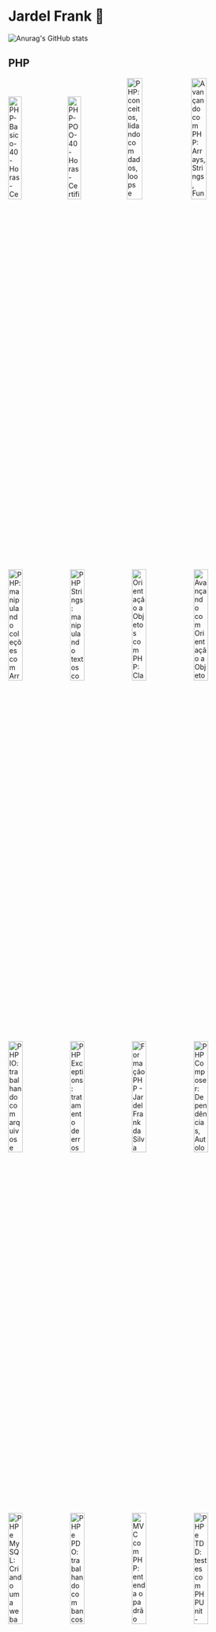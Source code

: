# Jardel Frank 👋

![Anurag's GitHub stats](https://github-readme-stats.vercel.app/api?username=frankjardel&show_icons=true&theme=github_dark)

<!--
**frankjardel/frankjardel** is a ✨ _special_ ✨ repository because its `README.md` (this file) appears on your GitHub profile.

Here are some ideas to get you started:

- 🔭 I’m currently working on ...
- 🌱 I’m currently learning ...
- 👯 I’m looking to collaborate on ...
- 🤔 I’m looking for help with ...
- 💬 Ask me about ...
- 📫 How to reach me: ...
- 😄 Pronouns: ...
- ⚡ Fun fact: ...


<!--
![jardel-frank-Algoritmo-40-Horas-Certificado-Curso-em-Video](https://user-images.githubusercontent.com/14333871/192124449-61f050fa-c699-43dc-b2a2-d5422b2a0427.jpg)
-->

## PHP

<img src="https://user-images.githubusercontent.com/14333871/192124510-5f4a126d-16eb-4764-891f-4b12530bf55d.jpg"  width="23%" height="23%" alt="PHP-Basico-40-Horas-Certificado-Curso-em-Video"> <img src="https://user-images.githubusercontent.com/14333871/192124513-47d13b1a-1d29-42f8-b428-b002778fc6c1.jpg"  width="23%" height="23%" alt="PHP-POO-40-Horas-Certificado-Curso-em-Video"> <img src="https://user-images.githubusercontent.com/14333871/198165564-720bb72e-b164-4fff-befe-34a060853464.jpg" alt="PHP: conceitos, lidando com dados, loops e mais - Jardel Frank da Silva Torquato - Curso - Alura" width="25%" height="25%"> <img src="https://user-images.githubusercontent.com/14333871/198182309-5a401ee1-830a-4a18-ad42-87dbdd669ecd.jpg" alt="Avançando com PHP: Arrays, Strings, Função e Web -Jardel Frank da Silva Torquato - Curso - Alura" width="25%" height="25%">

<img src="https://user-images.githubusercontent.com/14333871/198420747-5294dde7-525f-43a9-bd94-2f7972ac0555.jpg" alt="PHP: manipulando coleções com Arrays - Jardel Frank da Silva Torquato - Curso - Alura" width="24%" height="24%" > <img src="https://user-images.githubusercontent.com/14333871/198725321-7ce581c6-e1e1-4091-b693-102c1fe76787.jpg" alt="PHP Strings: manipulando textos com PHP - Jardel Frank - Curso - Alura" width="24%" height="24%" > <img src="https://user-images.githubusercontent.com/14333871/198847453-105855ec-1afd-4eb0-b024-92261527b41c.jpg" alt="Orientação a Objetos com PHP: Classes, métodos e atributos - Jardel Frank da Silva Torquato - Curso - Alura" width="24%" height="24%" > <img src="https://user-images.githubusercontent.com/14333871/198920707-0fb89889-a2d3-4b09-9f2d-29234d0809b7.jpg" alt="Avançando com Orientação a Objetos com PHP: Herança, Polimorfismo e Interfaces - Jardel Frank da Silva Torquato - Curso - Alura" width="24%" height="24%" >

<img src="https://user-images.githubusercontent.com/14333871/199349261-f6dcbb24-754d-4ed0-9451-2897665c05fb.jpg" alt="PHP IO: trabalhando com arquivos e streams - Jardel Frank da Silva Torquato - Curso - Alura" width="24%" height="24%" > <img src="https://user-images.githubusercontent.com/14333871/199384033-4ab7a366-7ed5-43a8-af56-e96505fd1307.jpg" alt="PHP Exceptions: tratamento de erros - Jardel Frank da Silva Torquato - Curso - Alura" width="24%" height="24%" > <img src="https://user-images.githubusercontent.com/14333871/199384080-d5c55824-d96d-4a57-89f3-4d2d802fb10f.jpg" alt="Formação PHP - Jardel Frank da Silva Torquato" width="24%" height="24%" > <img src="https://user-images.githubusercontent.com/14333871/199650448-7a4e6e90-dd23-4820-b166-474b92121f15.jpg" alt="PHP Composer: Dependências, Autoload e Publicação -Jardel Frank da Silva Torquato - Curso - Alura" width="24%" height="24%" >

<img src="https://user-images.githubusercontent.com/14333871/200334664-65126e79-008b-4b4f-bd34-eceef106d16d.jpg" alt="PHP e MySQL: Criando uma webapp -Jardel Frank da Silva Torquato - Curso - Alura" width="24%" height="24%" > <img src="https://user-images.githubusercontent.com/14333871/200334757-8ed0cb49-6378-4264-b401-9d0b0c05127e.jpg" alt="PHP e PDO: trabalhando com bancos de dados - Jardel Frank da Silva Torquato - Curso - Alura" width="24%" height="24%" > <img src="https://user-images.githubusercontent.com/14333871/200963828-3d5cdf75-2dc4-4c32-b0e8-954c0b8b9b0e.jpg" alt="MVC com PHP: entenda o padrão Model-View-Controller - Jardel Frank da Silva Torquato - Curso - Alura" width="24%" height="24%" > <img src="https://user-images.githubusercontent.com/14333871/202286149-ade543a2-549a-47e3-9f94-06a6ceaebc81.jpg" alt="PHP e TDD: testes com PHPUnit - Jardel Frank da Silva Torquato - Curso - Alura" width="24%" height="24%" >

<img src="https://user-images.githubusercontent.com/14333871/202729698-0a80538f-0029-4de0-bc83-3122c04beae9.jpg" alt="Mocks em PHP: entenda os dublês de testes - Jardel Frank da Silva Torquato - Curso - Alura" width="24%" height="24%" > <img src="https://user-images.githubusercontent.com/14333871/205447328-01d780fe-8cb4-46ee-99ea-eb8980f32d32.jpg" alt="Testes de integração com PHP: testando o acesso à API e ao banco de dados - Jardel Frank da Silva Torquato - Curso - Alura" width="24%" height="24%" > <img src="https://user-images.githubusercontent.com/14333871/206298584-c7eb9962-94e5-4c0a-bc35-f01431f9e448.jpg" alt="SOLID com PHP: princípios da programação orientada a objetos - Jardel Frank da Silva Torquato - Curso - Alura" width="24%" height="24%" > <img src="https://user-images.githubusercontent.com/14333871/207342201-f370bcf9-17f4-4f32-a1e2-a676d0a7adb8.jpg" alt="Design Patterns em PHP: padrões comportamentais - Jardel Frank da Silva Torquato - Curso - Alura" width="24%" height="24%" >

<img src="https://user-images.githubusercontent.com/14333871/207999429-5fa6f80d-0f79-458b-923d-d83604004739.jpg" alt="Design Patterns em PHP: padrões estruturais - Jardel Frank da Silva Torquato - Curso - Alura" width="24%" height="24%" > <img src="https://user-images.githubusercontent.com/14333871/208220475-43b4356b-3563-4abe-a7f1-bec83e85cea2.jpg" alt="Design Patterns em PHP: padrões criacionais - Jardel Frank da Silva Torquato - Curso - Alura" width="24%" height="24%" > <img src="https://user-images.githubusercontent.com/14333871/208271290-6d22de42-05a8-451e-8bc7-1d0a4751b5b3.jpg" alt="PHP e Clean Architecture: descomplicando arquitetura de software - Jardel Frank da Silva Torquato - Curso - Alura" width="24%" height="24%" > <img src="https://user-images.githubusercontent.com/14333871/208559380-619b9cc5-b3da-4ea7-9fc1-7d001a725f48.jpg" alt="PHP e Domain Driven Design: apresentando os conceitos - Jardel Frank da Silva Torquato - Curso - Alura" width="24%" height="24%" ><!--
![Arquitetura PHP - Jardel Frank da Silva Torquato - Formação -](https://user-images.githubusercontent.com/14333871/208562411-400f9dac-6d6b-443f-97fd-78859b970c05.jpg)
-->

<img src="https://github.com/frankjardel/frankjardel/assets/14333871/4e8c790a-773d-45f0-b60b-65ebdf6b3d77" alt="Jardel Frank da Silva Torquato - Curso PHP e Behavior Driven Development BDD com Behat - Alura" width="24%" height="24%" > <img src="https://github.com/frankjardel/frankjardel/assets/14333871/d526acd8-1201-4355-bfbd-b8e2a36cd3b3" alt="Jardel Frank da Silva Torquato - Curso Refatoração em PHP boas práticas no seu código - Alura" width="24%" height="24%" > <img src="https://github.com/frankjardel/frankjardel/assets/14333871/d9717a85-e521-4585-b945-3bca09ed0ee0" alt="PHP XDebug ferramenta de debug e profiling - Alura" width="24%" height="24%" > <img src="https://github.com/frankjardel/frankjardel/assets/14333871/fa5d50a5-0f4f-4afd-8d58-ea7aa96e81c7" alt="Jardel Frank da Silva Torquato - Curso PHP na Web lidando com segurança e API - Alura" width="24%" height="24%" >

<img src="https://github.com/frankjardel/frankjardel/assets/14333871/b0ee6c22-e9de-441d-88f1-5404dbe3a39d" alt="Jardel Frank da Silva Torquato - Curso PHP na Web conhecendo o padrão MVC - Alura" width="24%" height="24%" > <img src="https://github.com/frankjardel/frankjardel/assets/14333871/4700c884-4a52-4ffd-9629-e3b4f778c0a7" alt="Jardel Frank da Silva Torquato - Curso PHP na Web aplicando boas práticas e PSRs - Alura" width="24%" height="24%" > <img src="https://github.com/frankjardel/frankjardel/assets/14333871/7bca39ae-d80c-45a1-bad9-17130149a599" alt="Jardel Frank da Silva Torquato - Curso PHP Programação Funcional - Alura" width="24%" height="24%" > <img src="https://github.com/frankjardel/frankjardel/assets/14333871/db197c38-ca60-4707-a9b6-3aebef5c7a5c" alt="Jardel Frank da Silva Torquato - Curso PHP dominando as Collections - Alura" width="24%" height="24%" >

<img src="https://github.com/frankjardel/frankjardel/assets/14333871/e9c5da8a-6bd3-41f1-b736-c154bde8a785" alt="Jardel Frank da Silva Torquato - Curso Metaprogramação com PHP API de Reflection - Alura" width="24%" height="24%" > <img src="https://github.com/frankjardel/frankjardel/assets/14333871/d778f9d0-9d97-44df-9bbf-2c5d1cf594c8" alt="Jardel Frank da Silva Torquato - Curso Swoole PHP servidor assíncrono e corrotinas com PHP - Alura" width="24%" height="24%">
<img src="https://github.com/frankjardel/frankjardel/assets/14333871/8fc7f91f-636f-4efc-8464-5afe6ef42271" alt="Jardel Frank da Silva Torquato - Curso Doctrine conhecendo um ORM PHP - Alura" width="24%" height="24%" > <img src="https://github.com/frankjardel/frankjardel/assets/14333871/c6ade7dc-9a19-4f5f-82fb-43a1022d1d84" alt="Doctrine Migrations, relatórios e performance - Alura" width="24%" width="24%">

<img src="https://github.com/frankjardel/frankjardel/assets/14333871/e826a62e-a1a5-415d-ad78-3cc03b34a79c" alt="Jardel Frank da Silva Torquato - Curso Symfony Framework e-mail, processamento assíncrono, uploads e testes - Alura" width="24%" height="24%"> <img src="https://github.com/frankjardel/frankjardel/assets/14333871/b1ddb26f-f5f8-4c53-b3f9-e7c280f3f9b6" alt="Jardel Frank da Silva Torquato - Curso Symfony Framework lidando com eventos, tradução, logs e deploy - Alura" width="24%" height="24%">


## Laravel

<img src="https://user-images.githubusercontent.com/14333871/201234348-7de084c6-2071-4aec-b11e-73308e9b82c7.jpg" alt="Laravel: criando uma aplicação com MVC - Jardel Frank da Silva Torquato - Curso - Alura" width="24%" height="24%" > <img src="https://user-images.githubusercontent.com/14333871/201399761-696a5f17-015c-48fa-a2ab-6449e2184568.jpg" alt="Laravel: validando formulários, usando sessões e definindo relacionamentos - Jardel Frank da Silva Torquato - Curso - Alura" width="24%" height="24%" > <img src="https://user-images.githubusercontent.com/14333871/201481023-3cafef74-9b1d-448f-94a7-16feaec7c671.jpg" alt="Laravel: transações, service container e autenticação - Jardel Frank da Silva Torquato - Curso - Alura" width="24%" height="24%" > <img src="https://user-images.githubusercontent.com/14333871/201502379-25dcfbe9-21f8-4b92-9441-8e7477c37749.jpg" alt="Laravel: e-mails, eventos assíncronos, uploads e testes - Jardel Frank da Silva Torquato - Curso - Alura" width="24%" height="24%" >

<img src="https://user-images.githubusercontent.com/14333871/201546495-c03f8719-e1b0-4749-ad3e-dae0ecd54560.jpg" alt="Laravel: construindo APIs - Jardel Frank da Silva Torquato - Curso - Alura" width="24%" height="24%" >

## Symfony

<img src="https://user-images.githubusercontent.com/14333871/209208946-185f5bcf-dece-481f-9e5b-ddc0affc30f6.jpg" alt="Symfony Framework: criando uma aplicação com MVC - Jardel Frank da Silva Torquato - Curso Symfony Framework criando uma aplicação com MVC - Alura" width="24%" height="24%" > <img src="https://user-images.githubusercontent.com/14333871/209414591-5048aca5-2457-47e1-bda5-a8b2ea1f5c8f.jpg" alt="Symfony Framework: formulários, validação e sessão - Jardel Frank da Silva Torquato - Curso Symfony Framework formulários, validação e sessão - Alura" width="24%" height="24%" > <img src="https://user-images.githubusercontent.com/14333871/209493801-b5844bd0-d6e5-4b5e-830d-0243a8161e70.jpg" alt="Symfony Framework cache e segurança - Jardel Frank da Silva Torquato - Curso  - Alura" width="24%" height="24%" >


## JavaScript

<img src="https://user-images.githubusercontent.com/14333871/192124570-3324394c-214b-4a9d-bbe3-32883b8fef26.jpg" alt="jardel frank - Javascript  40 Horas  - Certificado - Curso em Vídeo - jardel-frank-Javascript-40-Horas-Certificado-Curso-em-Video" width="24%" height="24%" > <img src="https://user-images.githubusercontent.com/14333871/192124593-19fccab3-facb-4274-820c-6d3106679f02.jpg" alt="Certificado Jardel Frank da Silva Torquato - Javascript" width="24%" height="24%" > <img src="https://user-images.githubusercontent.com/14333871/210451098-f838f81b-2ba4-4177-8378-abda9e6287c2.jpg" alt="JavaScript para Web Crie páginas dinâmicas - Jardel Frank da Silva Torquato - Alura" width="24%" height="24%" > <img src="https://user-images.githubusercontent.com/14333871/210451100-f5e4edfd-038c-4aec-886c-91126fad6eb4.jpg" alt="Curso JavaScript validações e reconhecimento de voz - Jardel Frank da Silva Torquato - Alura" width="24%" height="24%" >

<img src="https://user-images.githubusercontent.com/14333871/210451103-3d03fbb3-f3a7-485f-973c-9bf350dbc714.jpg" alt="Curso JavaScript manipulando o DOM - Jardel Frank da Silva Torquato - Alura" width="24%" height="24%" > <img src="https://user-images.githubusercontent.com/14333871/210632155-ae65bfbc-4052-4526-8147-430ddf7a03db.jpg" alt="Curso JavaScript consumindo e tratando dados de uma API - Jardel Frank da Silva Torquato - Alura" width="24%" height="24%" > <img src="https://user-images.githubusercontent.com/14333871/210916787-814d34f6-9bdd-46a3-b1f2-d0a604f859d2.jpg" alt="Jardel Frank da Silva Torquato - Curso JavaScript métodos de array - Alura" width="24%" height="24%" > <img src="https://user-images.githubusercontent.com/14333871/211244468-1a7dd577-1d69-4d64-975d-1df7bddd4dd1.jpg" alt="Curso JavaScript criando requisições - Alura" width="24%" height="24%" >


<img src="https://user-images.githubusercontent.com/14333871/211942068-ae214a93-6d78-4379-b70b-b4a56d0b1c60.jpg" alt="Jardel Frank da Silva Torquato - Curso JavaScript validando formulários - Alura" width="24%" height="24%" > <img src="https://user-images.githubusercontent.com/14333871/236720099-c5aa75a5-c056-4500-bb21-35cc4fc76d6b.png" alt="Jardel Frank da Silva Torquato - Curso JavaScript Arrays - Alura" width="24%" height="24%" > <img src="https://github.com/frankjardel/frankjardel/assets/14333871/5bc70bdc-2488-4e98-99af-b81bad89f6c7" alt="Jardel Frank da Silva Torquato - Curso JavaScript objetos - Alura" width="24%" height="24%" > <img src="https://user-images.githubusercontent.com/14333871/212374507-7157e8ee-54a3-473f-ad2c-65b89c4fbed7.jpg" alt="JavaScript tipos, variáveis e funções - Alura" width="24%" height="24%" >

<img src="https://user-images.githubusercontent.com/14333871/213339724-546bcd2f-1d2b-4f0f-ac5b-356907da4365.jpg" alt="Curso Node js criando sua primeira biblioteca - Alura" width="24%" height="24%" > <img src="https://user-images.githubusercontent.com/14333871/214368084-ea431d34-c63b-4605-a601-e10aa096abfa.png" alt="Jardel Frank da Silva Torquato - Curso JavaScript programação orientada a objetos - Alura" width="24%" height="24%" >

## React

<img src="https://user-images.githubusercontent.com/14333871/215495342-435308b1-3d2b-46e0-a411-8dbf4e4d7c54.jpg" alt="Jardel Frank da Silva Torquato - Curso React Native criando um app - Alura" width="24%" height="24%" > <img src="https://user-images.githubusercontent.com/14333871/216737230-f14f7f62-e7a8-4f1c-a018-41b92f2e9df0.jpg" alt="Jardel Frank da Silva Torquato - Curso React Native utilizando e criando Hooks - Alura" width="24%" height="24%" > <img src="https://user-images.githubusercontent.com/14333871/220238558-f791fab8-c0c8-4e4c-a802-f5403e962973.jpg" alt="Jardel Frank da Silva Torquato - Curso React Native utilizando Web API - Alura" width="24%" height="24%" > <img src="https://user-images.githubusercontent.com/14333871/221183399-24182f66-d8f4-46d0-b0fc-f601837f93fc.jpg" alt="Jardel Frank da Silva Torquato - Curso React Native criando testes para sua aplicação - Alura" width="24%" height="24%" >

<img src="https://user-images.githubusercontent.com/14333871/234939264-58016c92-42b7-40d8-aa2e-46fb9a10bd52.jpg" alt="Curso React escrevendo com Typescript - Alura" width="24%" height="24%" > <img src="https://github.com/frankjardel/frankjardel/assets/14333871/c5e37015-63a3-4c57-9037-334290976070" alt="Jardel Frank da Silva Torquato - Curso React lidando com arquivos estáticos - Alura" width="24%" height="24%" >

## TypeScript

<img src="https://user-images.githubusercontent.com/14333871/233655875-f00500c4-2b7a-453d-90f4-473c5d363d9a.jpg" alt="TypeScript parte 1 evoluindo seu JavaScript - Alura" width="32%" height="32%" > <img src="https://user-images.githubusercontent.com/14333871/233785485-1e0461df-3b90-4a8d-ba36-57c901c14710.jpg" alt="TypeScript parte 2 avançando na linguagem - Alura" width="32%" height="32%" > <img src="https://user-images.githubusercontent.com/14333871/234143245-07933f00-eee1-402c-8830-2567d61bd5a9.jpg" alt="Typescript parte 3 mais técnicas e boas práticas - Alura" width="32%" height="32%" >

## Vue3 + Typescript

<img src="https://github.com/frankjardel/frankjardel/assets/14333871/1b01fe52-e8e1-4b06-a591-b8b8700ac309" alt="Jardel Frank da Silva Torquato - Curso Vue3 explorando o framework - Alura" width="32%" height="32%"> <img src="https://github.com/frankjardel/frankjardel/assets/14333871/e7cb3dc4-0592-485b-9507-ef8c4a44ed31" alt="Jardel Frank da Silva Torquato - Curso Vue3 avançando no framework - Alura" width="32%" height="32%"> <img src="https://github.com/frankjardel/frankjardel/assets/14333871/8fc409c8-201e-484b-a68f-9c85c440ec2e" alt="Jardel Frank da Silva Torquato - Curso Vue3 composition API e Vuex - Alura" width="32%" height="32%"/>


## Python

<img src="https://user-images.githubusercontent.com/14333871/195738865-4b17a6ae-606e-4335-a7d4-76450d726dd6.jpg" alt="jardel-frank-Python-3-8211-Mundo-1-40-Horas-Certificado-Curso-em-Video" width="24%" height="24%" > <img src="https://user-images.githubusercontent.com/14333871/195929548-da145407-2c3a-4e36-b4ed-5f76763d688b.jpg" alt="jardel-frank-Python-3-8211-Mundo-2-40-Horas-Certificado-Curso-em-Video" width="24%" height="24%" > <img src="https://user-images.githubusercontent.com/14333871/196297749-5c24458c-c2ac-4754-93b9-67d5a1524654.jpg" alt="jardel-frank-Python-3-8211-Mundo-3-40-Horas-Certificado-Curso-em-Video" width="24%" height="24%" > <img src="https://github.com/frankjardel/frankjardel/assets/14333871/197389c4-d43b-4055-9683-62a3b21834f4" alt="Jardel Frank da Silva Torquato - Curso Python começando com a linguagem - Alura" width="24%" height="24%" />

<img src="https://github.com/frankjardel/frankjardel/assets/14333871/89244eb1-f15c-421d-ae55-b0ec621531f0" alt="Jardel Frank da Silva Torquato - Curso Python avançando na linguagem - Alura" width="24%" height="24%" /> <img src="https://github.com/frankjardel/frankjardel/assets/14333871/4477457f-fab5-4b31-8868-c5273dd9f184" alt="Jardel Frank da Silva Torquato - Curso Python entendendo a Orientação a Objetos - Alura" width="24%" height="24%" /> <img src="https://github.com/frankjardel/frankjardel/assets/14333871/17e5a2c1-d8f4-4e35-bfb7-258c0b794520" alt="Jardel Frank da Silva Torquato - Curso Python avançando na orientação a objetos - Alura" width="24%" height="24%" /> <img src="https://github.com/frankjardel/frankjardel/assets/14333871/d9dc6ea1-e8ec-4979-8e15-04fe24dfdc95" alt="Jardel Frank da Silva Torquato - Curso Python Collections parte 1 listas e tuplas - Alura" width="24%" height="24%" />

<img src="https://github.com/frankjardel/frankjardel/assets/14333871/30401307-b82b-4c39-82ae-74600408fccd" alt="Jardel Frank da Silva Torquato - Curso Python e TDD explorando testes unitários - Alura" width="24%" height="24%" />


## PyTorch

<img src="https://github.com/frankjardel/frankjardel/assets/14333871/a20b8ef9-f904-45e9-93f5-e60ee9b78d0d" alt="Jardel Frank da Silva Torquato - Curso Redes Neurais Deep Learning com PyTorch - Alura" width="24%" height="24%" /> <img src="https://github.com/frankjardel/frankjardel/assets/14333871/5c5f3863-397f-4f18-8c1d-1da3ee58616a" alt="Jardel Frank da Silva Torquato - Curso Treinando uma Rede Neural Deep Learning com PyTorch - Alura" width="24%" height="24%" /> <img src="https://github.com/frankjardel/frankjardel/assets/14333871/3c79ac55-56b6-42a8-8a31-4756fd2a91f9" alt="Jardel Frank da Silva Torquato - Curso Redes Neurais Convolucionais Deep Learning com PyTorch - Alura" width="24%" height="24%" />

## Flask

<img src="https://github.com/frankjardel/frankjardel/assets/14333871/5f601405-fc10-4f36-b0ca-ecb0ce2aecfc" alt="Jardel Frank da Silva Torquato - Curso Flask crie uma webapp com Python - Alura" width="24%" height="24%" /> <img src="https://github.com/frankjardel/frankjardel/assets/14333871/97a9d55f-0447-4b56-920f-1a071540243a" alt="Jardel Frank da Silva Torquato - Curso Flask avançando no desenvolvimento web com Python - Alura" width="24%" height="24%" >

## C

<img src="https://github.com/frankjardel/frankjardel/assets/14333871/f5dbd586-5220-417d-a539-3e66cd340fa3" alt="Jardel Frank da Silva Torquato - Curso C conhecendo a Linguagem das Linguagens - Alura" width="32%" height="32%" /> <img src="https://github.com/frankjardel/frankjardel/assets/14333871/9b6f07e2-8af8-47d1-b2a7-8f05c1aa7d4c" alt="Jardel Frank da Silva Torquato - Curso C avançando na linguagem - Alura" width="32%" height="32%"/> <img src="https://github.com/frankjardel/frankjardel/assets/14333871/388f6f8e-7a6d-42fd-b8c1-3c3a6c6e412f" alt="Jardel Frank da Silva Torquato - Curso C recursos avançados da linguagem - Alura" width="32%" height="32%" />


## C++

<img src="https://github.com/frankjardel/frankjardel/assets/14333871/a0730efe-d8fd-4a11-ae17-5fe801646766" alt="Jardel Frank da Silva Torquato - Curso C++ Conhecendo a linguagem e a STL - Alura" width="24%" height="24%" />
<img src="https://github.com/frankjardel/frankjardel/assets/14333871/e671e620-8be8-4bfd-87ba-a9d3d38fdbdd" alt="Jardel Frank da Silva Torquato - Curso Avançando com C++ entenda melhor a linguagem - Alura" width="24%" height="24%" /> <img src="https://github.com/frankjardel/frankjardel/assets/14333871/22b5bcd8-bef7-4f0c-85bd-519d38733206" alt="Jardel Frank da Silva Torquato - Curso Orientação a Objetos com C++ Classes, métodos e atributos - Alura" width="24%" height="24%"/> <img src="https://github.com/frankjardel/frankjardel/assets/14333871/b93dd0d2-d746-4c81-93a1-0e30cbbf28a9" alt="Jardel Frank da Silva Torquato - Curso Orientação a Objetos com C++ trabalhando com herança - Alura" width="24%" height="24%"/>

<img src="https://github.com/frankjardel/frankjardel/assets/14333871/97a79ccb-71dd-473c-b292-1dc0a1b4f834" alt="Jardel Frank da Silva Torquato - Curso Avançando com C++ Enum, templates e mais recursos - Alura" width="24%" height="24%" /> <img src="https://github.com/frankjardel/frankjardel/assets/14333871/6ff2dfca-8c9d-400a-832f-b7c1f25b8902" alt="Jardel Frank da Silva Torquato - Curso C++ e TDD testes de unidade com Catch2 - Alura" width="24%" height="24%" /> <img src="https://github.com/frankjardel/frankjardel/assets/14333871/14bbbf13-9f80-48ec-a34b-c4b2a73a429b" alt="Jardel Frank da Silva Torquato - Curso Avançando com C++ performance e otimização - Alura" width="24%" height="24%" />


## C#

<img src="https://github.com/frankjardel/frankjardel/assets/14333871/8d3c8fe4-77af-49ac-aff8-b034b86faa0b" alt="Jardel Frank da Silva Torquato - Curso C# explorando a linguagem - Alura" width="24%" height="24%" />


## Kotlin

<img src="https://github.com/frankjardel/frankjardel/assets/14333871/dbce6e89-0095-43c1-9cc5-a280a0a7947c" alt="Jardel Frank da Silva Torquato - Curso Kotlin orientação a objetos - Alura" width="24%" height="24%" /> <img src="https://github.com/frankjardel/frankjardel/assets/14333871/4a52bcd8-2b57-44a6-b583-2d5cb098b284" alt="Jardel Frank da Silva Torquato - Curso Kotlin herança, polimorfismo e Interface - Alura" width="24%" height="24%" /> <img src="https://github.com/frankjardel/frankjardel/assets/14333871/27ab66fb-8daa-412c-93c2-02beb1c743c1" alt="Jardel Frank da Silva Torquato - Curso Kotlin recursos da linguagem com pacotes e composição - Alura" width="24%" height="24%" /> <img src="https://github.com/frankjardel/frankjardel/assets/14333871/42bc6597-8bb5-4e61-a77f-80f24b4c2d03" alt="Jardel Frank da Silva Torquato - Curso Kotlin desenvolva com coleções, arrays e listas - Alura" width="24%" height="24%" />

<img src="https://github.com/frankjardel/frankjardel/assets/14333871/4855d9f9-d834-424e-8c9c-a18ced3f9019" alt="Jardel Frank da Silva Torquato - Curso Kotlin Collections Set e Map - Alura" width="24%" height="24%" /> <img src="https://github.com/frankjardel/frankjardel/assets/14333871/98cd905c-ae32-45f3-b9a7-e5f383527af4" alt="Jardel Frank da Silva Torquato - Curso Kotlin lidando com exceptions e referências nulas - Alura" width="24%" height="24%" /> <img src="https://github.com/frankjardel/frankjardel/assets/14333871/194ebba8-6c39-4eab-a185-1110bfe92322" alt="Jardel Frank da Silva Torquato - Curso Android com Kotlin criando um app - Alura" width="24%" height="24%" />


## Rust

<img src="https://github.com/frankjardel/frankjardel/assets/14333871/971d636f-3317-4782-a784-87c02b15878d" alt="Jardel Frank da Silva Torquato - Curso Rust a linguagem de programação performática e segura - Alura" width="49%" height="49%" /> <img src="https://github.com/frankjardel/frankjardel/assets/14333871/709b0dd3-ee88-47d9-bc53-ad231347e858" alt="Jardel Frank da Silva Torquato - Curso Rust aprenda mais sobre tipos - Alura" width="49%" height="49%" />


## Banco de Dados

<img src="https://user-images.githubusercontent.com/14333871/193376919-ce177cca-2290-47f1-bb32-2b4299608b22.jpg" alt="jardel-frank-MySQL-40-Horas-Certificado-Curso-em-Video" width="44%" height="44%" > <img src="https://user-images.githubusercontent.com/14333871/192124611-953b571b-7b7f-4a51-8635-05e2fbe5fde9.jpg" alt="Livro Laravel Banco de Dados" width="24%" height="24%" >


## CSS / SASS

<img src="https://github.com/frankjardel/frankjardel/assets/14333871/bcde5cdf-6e77-4255-b36a-1f8d3cdccd29" alt="Jardel Frank da Silva Torquato - Curso HTML e CSS praticando HTML_CSS - Alura" width="24%" height="24%"> <img src="https://github.com/frankjardel/frankjardel/assets/14333871/c9a26152-408c-465e-b067-9cd574d9a37e" alt="Jardel Frank da Silva Torquato - Curso SASS CSS sintaticamente espetacular - Alura" width="24%" height="24%">


## DevOps

<img src="https://user-images.githubusercontent.com/14333871/202877770-990f5ce7-e9ec-4ac5-b7ef-56706e66fc08.jpg" alt="Docker: criando e gerenciando containers - Jardel Frank da Silva Torquato - Curso - Alura" width="49.5%" height="49.5%" /> <img src="https://user-images.githubusercontent.com/14333871/192124620-58748fe1-3bd3-4810-8c2f-28bb6fa72d8a.jpg" alt="kubernetes" width="49.5%" height="49.5%" />


## Outros

![blockchain-development](https://user-images.githubusercontent.com/14333871/192124640-dff4224c-1541-4f50-abd9-55ea19afe311.jpg)

<!--
![certified-blender-sculpt](https://user-images.githubusercontent.com/14333871/192124663-757a88c2-47b8-4d0a-8ed6-21ce79916628.jpg)

![blender-marketing-animation-2d](https://user-images.githubusercontent.com/14333871/192124688-a6833618-737d-4a5e-bc6a-43846aefc063.jpg)

![Uniday-Studio](https://user-images.githubusercontent.com/14333871/193377173-c0cef63f-fe75-4d48-aa63-85c97155fe7b.jpg)
-->













